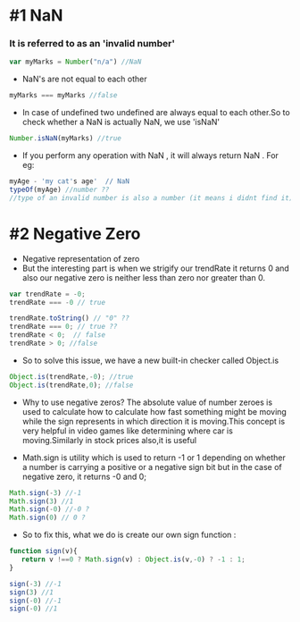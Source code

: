 # #1 NaN

### It is referred to as an 'invalid number'

```javascript
var myMarks = Number("n/a") //NaN
```
 - NaN's are not equal to each other
 ```javascript
 myMarks === myMarks //false
 ```
 - In case of undefined two undefined are always equal to each other.So to check whether a NaN is actually NaN, we use  'isNaN'
  ```javascript
 Number.isNaN(myMarks) //true
 ```

 - If you perform any operation with NaN , it will always return NaN . For eg:

 ```javascript
 myAge - 'my cat's age'  // NaN
 typeOf(myAge) //number ?? 
 //type of an invalid number is also a number (it means i didnt find it)(IEEE 754)
  ```
 
 # #2 Negative Zero

- Negative representation of zero
- But the interesting part is when we strigify our trendRate it returns 0 and also our negative zero is neither less than zero nor greater than 0.

```javascript
var trendRate = -0;
trendRate === -0 // true 

trendRate.toString() // "0" ??
trendRate === 0; // true ??
trendRate < 0;  // false
trendRate > 0; //false
```

- So to solve this issue, we have a new built-in checker called Object.is

```javascript
Object.is(trendRate,-0); //true
Object.is(trendRate,0); //false
```

- Why to use negative zeros? 
   The absolute value of number zeroes is used to calculate how to calculate how fast something might be moving while the sign represents in which direction it is moving.This concept is very helpful in video games like determining where car is moving.Similarly in stock prices also,it is useful

- Math.sign is  utility which is used to return -1 or 1 depending on whether a number is carrying a positive or a negative sign bit but in the case of  negative zero, it returns -0 and 0;

```javascript
Math.sign(-3) //-1
Math.sign(3) //1
Math.sign(-0) //-0 ?
Math.sign(0) // 0 ?
```
- So to fix this, what we do is create our own sign function : 
```javascript
function sign(v){
   return v !==0 ? Math.sign(v) : Object.is(v,-0) ? -1 : 1; 
}

sign(-3) //-1
sign(3) //1
sign(-0) //-1
sign(-0) //1
```
